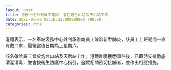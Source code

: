 ```yaml
---
layout: post
title: 港鐵一名外判員工確診　曾在炮台山站及天后站工作
date: 2021-01-05 09:16:22.000000000 +08:00
categories: rthk
---
```


港鐵表示，一名車站客務中心外判承辦商員工確診新型肺炎，該員工上班期間一直有戴口罩，最後當值日期為上星期六。

該名確診員工曾於炮台山站及天后站工作，港鐵昨晚獲悉事件後，已即時安排徹底清潔清毒，並會按衞生防護中心指引，追蹤相關密切接觸者，並作出相應措施。
